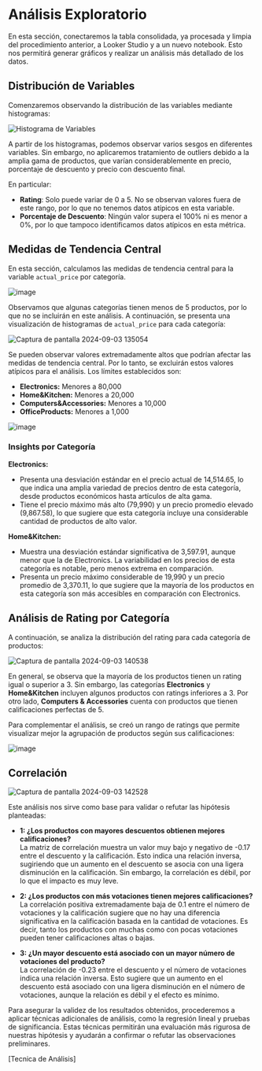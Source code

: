 # Análisis Exploratorio

En esta sección, conectaremos la tabla consolidada, ya procesada y limpia del procedimiento anterior, a Looker Studio y a un nuevo notebook. Esto nos permitirá generar gráficos y realizar un análisis más detallado de los datos.

## Distribución de Variables

Comenzaremos observando la distribución de las variables mediante histogramas:

![Histograma de Variables](https://github.com/user-attachments/assets/e46cf379-e304-4440-a10e-9843955f4c27)

A partir de los histogramas, podemos observar varios sesgos en diferentes variables. Sin embargo, no aplicaremos tratamiento de outliers debido a la amplia gama de productos, que varían considerablemente en precio, porcentaje de descuento y precio con descuento final. 

En particular:
- **Rating**: Solo puede variar de 0 a 5. No se observan valores fuera de este rango, por lo que no tenemos datos atípicos en esta variable.
- **Porcentaje de Descuento**: Ningún valor supera el 100% ni es menor a 0%, por lo que tampoco identificamos datos atípicos en esta métrica.

## Medidas de Tendencia Central

En esta sección, calculamos las medidas de tendencia central para la variable `actual_price` por categoría.

![image](https://github.com/user-attachments/assets/81301a85-fb6b-4ce1-a104-b4c0e27a390f)

Observamos que algunas categorías tienen menos de 5 productos, por lo que no se incluirán en este análisis. A continuación, se presenta una visualización de histogramas de `actual_price` para cada categoría:

![Captura de pantalla 2024-09-03 135054](https://github.com/user-attachments/assets/08a3e21a-261d-469b-87cc-3f674412e09d)

Se pueden observar valores extremadamente altos que podrían afectar las medidas de tendencia central. Por lo tanto, se excluirán estos valores atípicos para el análisis. Los límites establecidos son:

- **Electronics:** Menores a 80,000
- **Home&Kitchen:** Menores a 20,000
- **Computers&Accessories:** Menores a 10,000
- **OfficeProducts:** Menores a 1,000

![image](https://github.com/user-attachments/assets/e4773405-a16d-4468-a72e-9d1038ca113f)

### Insights por Categoría

**Electronics:**
- Presenta una desviación estándar en el precio actual de 14,514.65, lo que indica una amplia variedad de precios dentro de esta categoría, desde productos económicos hasta artículos de alta gama.
- Tiene el precio máximo más alto (79,990) y un precio promedio elevado (9,867.58), lo que sugiere que esta categoría incluye una considerable cantidad de productos de alto valor.

**Home&Kitchen:**
- Muestra una desviación estándar significativa de 3,597.91, aunque menor que la de Electronics. La variabilidad en los precios de esta categoría es notable, pero menos extrema en comparación.
- Presenta un precio máximo considerable de 19,990 y un precio promedio de 3,370.11, lo que sugiere que la mayoría de los productos en esta categoría son más accesibles en comparación con Electronics.
  
## Análisis de Rating por Categoría

A continuación, se analiza la distribución del rating para cada categoría de productos:

![Captura de pantalla 2024-09-03 140538](https://github.com/user-attachments/assets/295efb5e-b575-44a1-8ac0-276a45b459a8)

En general, se observa que la mayoría de los productos tienen un rating igual o superior a 3. Sin embargo, las categorías **Electronics** y **Home&Kitchen** incluyen algunos productos con ratings inferiores a 3. Por otro lado, **Computers & Accessories** cuenta con productos que tienen calificaciones perfectas de 5.

Para complementar el análisis, se creó un rango de ratings que permite visualizar mejor la agrupación de productos según sus calificaciones:

![image](https://github.com/user-attachments/assets/77ea2d18-3572-4255-9d4d-135abe36fe9d)


## Correlación 

![Captura de pantalla 2024-09-03 142528](https://github.com/user-attachments/assets/7188998c-2e60-44a4-9518-d738b1803387)

Este análisis nos sirve como base para validar o refutar las hipótesis planteadas:

* **1: ¿Los productos con mayores descuentos obtienen mejores calificaciones?**  
  La matriz de correlación muestra un valor muy bajo y negativo de -0.17 entre el descuento y la calificación. Esto indica una relación inversa, sugiriendo que un aumento en el descuento se asocia con una ligera disminución en la calificación. Sin embargo, la correlación es débil, por lo que el impacto es muy leve.

* **2: ¿Los productos con más votaciones tienen mejores calificaciones?**  
  La correlación positiva extremadamente baja de 0.1 entre el número de votaciones y la calificación sugiere que no hay una diferencia significativa en la calificación basada en la cantidad de votaciones. Es decir, tanto los productos con muchas como con pocas votaciones pueden tener calificaciones altas o bajas.

* **3: ¿Un mayor descuento está asociado con un mayor número de votaciones del producto?**  
  La correlación de -0.23 entre el descuento y el número de votaciones indica una relación inversa. Esto sugiere que un aumento en el descuento está asociado con una ligera disminución en el número de votaciones, aunque la relación es débil y el efecto es mínimo.

  
Para asegurar la validez de los resultados obtenidos, procederemos a aplicar técnicas adicionales de análisis, como la regresión lineal y pruebas de significancia. Estas técnicas permitirán una evaluación más rigurosa de nuestras hipótesis y ayudarán a confirmar o refutar las observaciones preliminares.

[Tecnica de Análisis]
